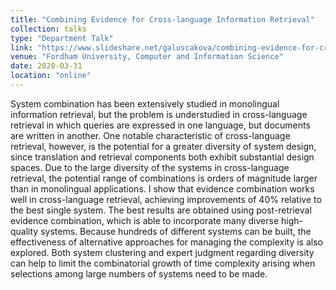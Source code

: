 ```yaml
---
title: "Combining Evidence for Cross-language Information Retrieval"
collection: talks
type: "Department Talk"
link: "https://www.slideshare.net/galuscakova/combining-evidence-for-crosslanguage-information-retrieval"
venue: "Fordham University, Computer and Information Science"
date: 2020-03-31
location: "online"
---
```


System combination has been extensively studied in monolingual information retrieval, but the problem is understudied in cross-language retrieval in which queries are expressed in one language, but documents are written in another. One notable characteristic of cross-language retrieval, however, is the potential for a greater diversity of system design, since translation and retrieval components both exhibit substantial design spaces. Due to the large diversity of the systems in cross-language retrieval, the potential range of combinations is orders of magnitude larger than in monolingual applications.
I show that evidence combination works well in cross-language retrieval, achieving improvements of 40% relative to the best single system. The best results are obtained using post-retrieval evidence combination, which is able to incorporate many diverse high-quality systems. Because hundreds of different systems can be built, the effectiveness of alternative approaches for managing the complexity is also explored. Both system clustering and expert judgment regarding diversity can help to limit the combinatorial growth of time complexity arising when selections among large numbers of systems need to be made.
